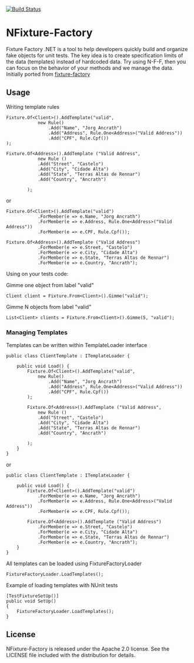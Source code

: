 
[![Build Status](https://travis-ci.org/six2six/fixture-factory.png?branch=master)](https://travis-ci.org/zamabraga/NFixture-Factory)
# NFixture-Factory

Fixture Factory .NET is a tool to help developers quickly build and organize fake objects for unit tests. The key idea is to create specification limits of the data (templates) instead of hardcoded data. Try using N-F-F, then you can focus on the behavior of your methods and we manage the data.
Initially ported from [fixture-factory](https://github.com/six2six/fixture-factory)  

## Usage

Writing template rules

	Fixture.Of<Client>().AddTemplate("valid", 
				new Rule()
					.Add("Name", "Jorg Ancrath")
					.Add("Address", Rule.One<Address>("Valid Address"))					
				    .Add("CPF", Rule.Cpf())
	);

	Fixture.Of<Address>().AddTemplate ("Valid Address", 
				new Rule ()
				.Add("Street", "Castelo")
				.Add("City", "Cidade Alta")
				.Add("State", "Terras Altas de Rennar")
				.Add("Country", "Ancrath")
				
			);

or

	Fixture.Of<Client>().AddTemplate("valid") 
				.ForMember(e => e.Name, "Jorg Ancrath")
				.ForMember(e => e.Address, Rule.One<Address>("Valid Address"))					
				.ForMember(e => e.CPF, Rule.Cpf());

	Fixture.Of<Address>().AddTemplate ("Valid Address")
				.ForMember(e => e.Street, "Castelo")
				.ForMember(e => e.City, "Cidade Alta")
				.ForMember(e => e.State, "Terras Altas de Rennar")
				.ForMember(e => e.Country, "Ancrath");	

Using on your tests code:

Gimme one object from label "valid"

	Client client = Fixture.From<Client>().Gimme("valid");

Gimme N objects from label "valid"

	List<Client> clients = Fixture.From<Client>().Gimme(5, "valid");


### Managing Templates

Templates can be written within TemplateLoader interface

	public class ClientTemplate : ITemplateLoader {
	   
	    public void Load() {
	        Fixture.Of<Client>().AddTemplate("valid", 
				new Rule()
					.Add("Name", "Jorg Ancrath")
					.Add("Address", Rule.One<Address>("Valid Address"))					
				    .Add("CPF", Rule.Cpf())
			);

			Fixture.Of<Address>().AddTemplate ("Valid Address", 
				new Rule ()
				.Add("Street", "Castelo")
				.Add("City", "Cidade Alta")
				.Add("State", "Terras Altas de Rennar")
				.Add("Country", "Ancrath")
				
			);
	    }
	}

or

	public class ClientTemplate : ITemplateLoader {
	   
	    public void Load() {
	        Fixture.Of<Client>().AddTemplate("valid") 
				.ForMember(e => e.Name, "Jorg Ancrath")
				.ForMember(e => e.Address, Rule.One<Address>("Valid Address"))					
				.ForMember(e => e.CPF, Rule.Cpf());

			Fixture.Of<Address>().AddTemplate ("Valid Address")
				.ForMember(e => e.Street, "Castelo")
				.ForMember(e => e.City, "Cidade Alta")
				.ForMember(e => e.State, "Terras Altas de Rennar")
				.ForMember(e => e.Country, "Ancrath");	
	    }
	}

All templates can be loaded using FixtureFactoryLoader

	FixtureFactoryLoader.LoadTemplates();


Example of loading templates with NUnit tests

	[TestFixtureSetUp()]
	public void SetUp()
	{
		FixtureFactoryLoader.LoadTemplates();
	}

## License

NFixture-Factory is released under the Apache 2.0 license. See the LICENSE file included with the distribution for details.

